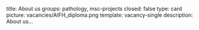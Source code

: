 title: About us 
groups: pathology, msc-projects
closed: false
type: card
picture: vacancies/AIFH_diploma.png
template: vacancy-single
description: About us...
